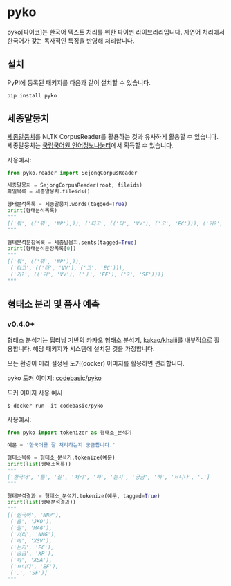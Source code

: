 # pyko

pyko[파이코]는 한국어 텍스트 처리를 위한 파이썬 라이브러리입니다. 자연어 처리에서 한국어가 갖는 독자적인 특징을
반영해 처리합니다.

## 설치

PyPI에 등록된 패키지를 다음과 같이 설치할 수 있습니다.

    pip install pyko

## 세종말뭉치

[세종말뭉치](https://www.korean.go.kr/nkview/nklife/2016_2/26_0204.pdf)를 NLTK CorpusReader를 활용하는 것과 유사하게 활용할 수 있습니다. 세종말뭉치는 [국립국어원 언어정보나눔터](https://ithub.korean.go.kr/)에서 획득할 수 있습니다.

사용예시:

```python
from pyko.reader import SejongCorpusReader

세종말뭉치 = SejongCorpusReader(root, fileids)
파일목록 = 세종말뭉치.fileids()

형태분석목록 = 세종말뭉치.words(tagged=True)
print(형태분석목록)
"""
[('뭐', (('뭐', 'NP'),)), ('타고', (('타', 'VV'), ('고', 'EC'))), ('가?', (('가', 'VV'), ('ㅏ', 'EF'), ('?', 'SF'))), ('지하철.', (('지하철', 'NNG'), ('.', 'SF'))), ('기차?', (('기차', 'NNG'), ('?', 'SF'))), ('아침에', (('아침', 'NNG'), ('에', 'JKB'))), ...]
"""

형태분석문장목록 = 세종말뭉치.sents(tagged=True)
print(형태분석문장목록[0])
"""
[('뭐', (('뭐', 'NP'),)),
 ('타고', (('타', 'VV'), ('고', 'EC'))),
 ('가?', (('가', 'VV'), ('ㅏ', 'EF'), ('?', 'SF')))]
"""
```

## 형태소 분리 및 품사 예측

### v0.4.0+
형태소 분석기는 딥러닝 기반의 카카오 형태소 분석기, [kakao/khaiii](https://github.com/kakao/khaiii)를 내부적으로 활용합니다. 해당 패키지가 시스템에 설치된 것을 가정합니다.

모든 환경이 미리 설정된 도커(docker) 이미지를 활용하면 편리합니다.

pyko 도커 이미지: [codebasic/pyko](https://hub.docker.com/repository/docker/codebasic/pyko)

도커 이미지 사용 예시

```
$ docker run -it codebasic/pyko
```

사용예시:

```python
from pyko import tokenizer as 형태소_분석기

예문 = '한국어를 잘 처리하는지 궁금합니다.'

형태소목록 = 형태소_분석기.tokenize(예문)
print(list(형태소목록))
"""
['한국어', '를', '잘', '처리', '하', '는지', '궁금', '하', 'ㅂ니다', '.']
"""

형태분석결과 = 형태소_분석기.tokenize(예문, tagged=True)
print(list(형태분석결과))
"""
[('한국어', 'NNP'),
 ('를', 'JKO'),
 ('잘', 'MAG'),
 ('처리', 'NNG'),
 ('하', 'XSV'),
 ('는지', 'EC'),
 ('궁금', 'XR'),
 ('하', 'XSA'),
 ('ㅂ니다', 'EF'),
 ('.', 'SF')]
"""
```
